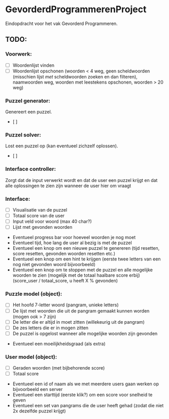 # GevorderdProgrammerenProject
Eindopdracht voor het vak Gevorderd Programmeren.

## TODO:
### Voorwerk:
- [ ] Woordenlijst vinden 
- [ ] Woordenlijst opschonen (woorden < 4 weg, geen scheldwoorden (misschien lijst *met* scheldwoorden zoeken en dan filteren), naamwoorden weg, woorden met leestekens opschonen, woorden > 20 weg)

### Puzzel generator:
Genereert een puzzel.
- [ ] 

### Puzzel solver:
Lost een puzzel op (kan eventueel zichzelf oplossen).
- [ ]

### Interface controller:
Zorgt dat de input verwerkt wordt en dat de user een puzzel krijgt en dat alle oplossingen te zien zijn wanneer de user hier om vraagt

### Interface:
- [ ] Visualisatie van de puzzel
- [ ] Totaal score van de user
- [ ] Input veld voor woord (max 40 char?)
- [ ] Lijst met gevonden woorden
* Eventueel progress bar voor hoeveel woorden je nog moet
* Eventueel tijd, hoe lang de user al bezig is met de puzzel
* Eventueel een knop om een nieuwe puzzel te genereren (tijd resetten, score resetten, gevonden woorden resetten etc.)
* Eventueel een knop om een hint te krijgen (eerste twee letters van een nog niet gevonden woord bijvoorbeeld)
* Eventueel een knop om te stoppen met de puzzel en alle mogelijke woorden te zien (mogelijk met de totaal haalbare score erbij) (score_user / totaal_score, u heeft X % gevonden)


### Puzzle model (object):
- [ ] Het hoofd 7-letter woord (pangram, unieke letters) 
- [ ] De lijst met woorden die uit de pangram gemaakt kunnen worden (mogen ook > 7 zijn)
- [ ] De letter die er altijd in moet zitten (willekeurig uit de pangram)
- [ ] De zes letters die er in mogen zitten
- [ ] De puzzel is opgelost wanneer alle mogelijke woorden zijn gevonden
* Eventueel een moeilijkheidsgraad (als extra)

### User model (object):
- [ ] Geraden woorden (met bijbehorende score)
- [ ] Totaal score
* Eventueel een id of naam als we met meerdere users gaan werken op bijvoorbeeld een server
* Eventueel een starttijd (eerste klik?) om een score voor snelheid te geven
* Eventueel een set van pangrams die de user heeft gehad (zodat die niet 2x dezelfde puzzel krijgt)

